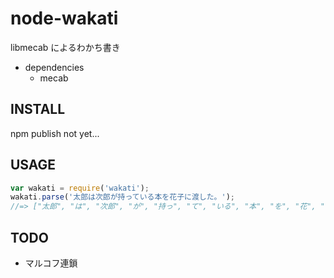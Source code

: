 # node-wakati

libmecab によるわかち書き

* dependencies
  * mecab

## INSTALL  
  
npm publish not yet...

## USAGE

```javascript
var wakati = require('wakati');
wakati.parse('太郎は次郎が持っている本を花子に渡した。');
//=> ["太郎", "は", "次郎", "が", "持っ", "て", "いる", "本", "を", "花", "子", "に", "渡し", "た", "。"]
```

## TODO

* マルコフ連鎖

